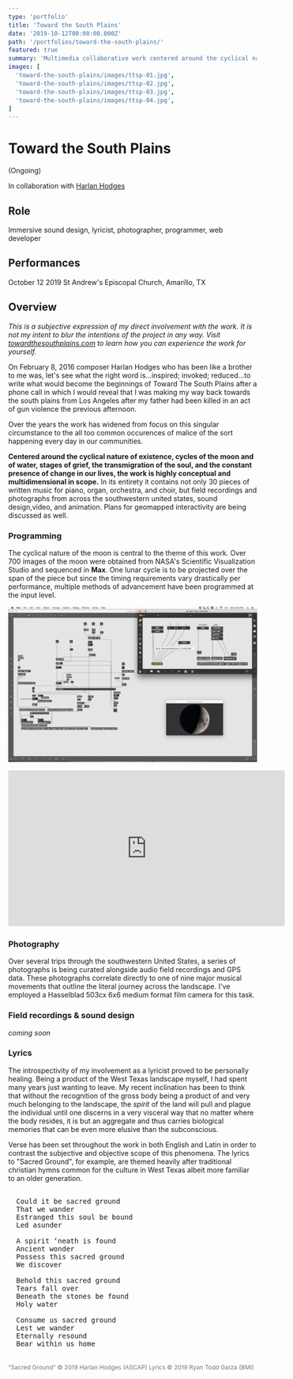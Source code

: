 ```yaml
---
type: 'portfolio'
title: 'Toward the South Plains'
date: '2019-10-12T00:00:00.000Z'
path: '/portfolios/toward-the-south-plains/'
featured: true
summary: 'Multimedia collaborative work centered around the cyclical nature of existence and the constant presence of change in our lives.'
images: [
  'toward-the-south-plains/images/ttsp-01.jpg',
  'toward-the-south-plains/images/ttsp-02.jpg',
  'toward-the-south-plains/images/ttsp-03.jpg',
  'toward-the-south-plains/images/ttsp-04.jpg',
]
---
```


# Toward the South Plains

(Ongoing)

In collaboration with [Harlan Hodges](https://harlanhodges.com)

## Role

Immersive sound design, lyricist, photographer, programmer, web developer

## Performances

October 12 2019 St Andrew's Episcopal Church, Amarillo, TX

## Overview

_This is a subjective expression of my direct involvement with the work. It is not my intent to blur the intentions of the project in any way. Visit [towardthesouthplains.com](http://www.towardthesouthplains.com) to learn how you can experience the work for yourself._

On February 8, 2016 composer Harlan Hodges who has been like a brother to me was, let's see what the right word is...inspired; invoked; reduced...to write what would become the beginnings of Toward The South Plains after a phone call in which I would reveal that I was making my way back towards the south plains from Los Angeles after my father had been killed in an act of gun violence the previous afternoon.

Over the years the work has widened from focus on this singular circumstance to the all too common occurences of malice of the sort happening every day in our communities.

**Centered around the cyclical nature of existence, cycles of the moon and of water, stages of grief, the transmigration of the soul, and the constant presence of change in our lives, the work is highly conceptual and multidimensional in scope.** In its entirety it contains not only 30 pieces of written music for piano, organ, orchestra, and choir, but field recordings and photographs from across the southwestern united states, sound design,video, and animation. Plans for geomapped interactivity are being discussed as well.

### Programming

The cyclical nature of the moon is central to the theme of this work. Over 700 images of the moon were obtained from NASA's Scientific Visualization Studio and sequenced in **Max**. One lunar cycle is to be projected over the span of the piece but since the timing requirements vary drastically per performance, multiple methods of advancement have been programmed at the input level.

![max jitter screenshot](./images/ttsp-max-moon.png)

<iframe width="560" height="315" src="https://www.youtube-nocookie.com/embed/TKHHF3jsw8M" frameborder="0" allow="accelerometer; autoplay; encrypted-media; gyroscope; picture-in-picture" allowfullscreen></iframe>

### Photography

Over several trips through the southwestern United States, a series of photographs is being curated alongside audio field recordings and GPS data. These photographs correlate directly to one of nine major musical movements that outline the literal journey across the landscape. I've employed a Hasselblad 503cx 6x6 medium format film camera for this task.

### Field recordings & sound design

_coming soon_

### Lyrics

The introspectivity of my involvement as a lyricist proved to be personally healing. Being a product of the West Texas landscape myself, I had spent many years just wanting to leave. My recent inclination has been to think that without the recognition of the gross body being a product of and very much belonging to the landscape, the _spirit_ of the land will pull and plague the individual until one discerns in a very visceral way that no matter where the body resides, it is but an aggregate and thus carries biological memories that can be even more elusive than the subconscious.

Verse has been set throughout the work in both English and Latin in order to contrast the subjective and objective scope of this phenomena. The lyrics to "Sacred Ground", for example, are themed heavily after traditional christian hymns common for the culture in West Texas albeit more familiar to an older generation.

<pre style="padding: 1rem;">
Could it be sacred ground
That we wander
Estranged this soul be bound
Led asunder

A spirit ‘neath is found
Ancient wonder
Possess this sacred ground
We discover

Behold this sacred ground
Tears fall over
Beneath the stones be found
Holy water

Consume us sacred ground
Lest we wander
Eternally resound
Bear within us home
</pre>

<small style="font-size: 0.75rem; color: #757575;">“Sacred Ground” © 2019 Harlan Hodges (ASCAP) Lyrics © 2019 Ryan Todd Garza (BMI)</small>
